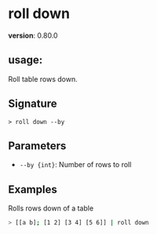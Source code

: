 # roll down

**version**: 0.80.0

## **usage**:

Roll table rows down.

## Signature

`> roll down --by`

## Parameters

- `--by {int}`: Number of rows to roll

## Examples

Rolls rows down of a table

```bash
> [[a b]; [1 2] [3 4] [5 6]] | roll down
```
